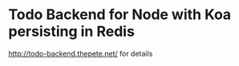 Todo Backend for Node with Koa persisting in Redis
==================================================

http://todo-backend.thepete.net/ for details
